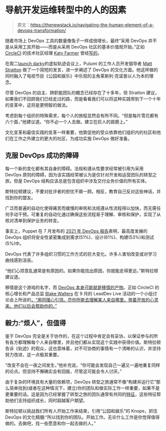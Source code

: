 # 导航开发运维转型中的人的因素

> 原文：<https://thenewstack.io/navigating-the-human-element-of-a-devops-transformation/>

随着市场上 DevOps 工具的数量像兔子一样成倍增长，最终“采用 DevOps 并不是从采用工具开始——而是从采用 DevOps 社区的基本价值观开始，”正如 [CircleCI](https://circleci.com/?utm_content=inline-mention) 的技术社区经理 [Katy Farmer](https://www.linkedin.com/in/katyfarmer/) 曾经[写的](https://thenewstack.io/intro-to-devops-devops-on-a-smaller-scale/)。

在周二[launch darky](https://launchdarkly.com/?utm_content=inline-mention)的虚拟轨迹会议上，Pulumi 的工作人员开发倡导者 [Matt Stratton](https://www.linkedin.com/in/mattstratton/) 做了一个简短的发言，进一步阐述了 DevOps 的文化方面。他这样做的同时融入了电视节目《公园和娱乐》中乐观的主角莱斯利·克诺普以人为本的理念。

尽管 DevOps 的自主、跨职能团队的概念已经存在了十多年，但 Stratton 建议，如果我们不回顾我们已经走过的路，而是看看我们可以将这种实践带到下一个十年的变革中，这将是更明智的做法。

考虑到每个组织的特殊需求，每个人的旅程显然会有所不同。“但是每片雪花都有六个面，”他建议道。“你不必一个人去做。建立在巨人的肩膀上。”

文化变革和最佳实践的变革一样重要，他敦促他的受众依靠他们组织内的社区和他们在工作之外建立的更大的社区，为成功实施 DevOps 做好准备。

## 克服 DevOps 成功的障碍

每一个新的变化都有其自身的障碍。法规和遵从性要求经常被引用为采用 DevOps 原则的障碍，因为该实践经常被认为是仅针对开发和运营团队的转型之旅。但是 DevOps 结构应该总是包含组织中涉及交付业务价值的所有实体。

斯特拉顿建议，不要对批评者的担忧不屑一顾。相反，教育自己反对这些神话，并找到你的盟友。

广泛而普遍的自动化使得痛苦而缓慢的审核和法规遵从性流程得以加快，而无需任何手动干预。可重复的自动化通过确保这些流程易于理解、审核和保护，实现了从核对清单到保护业务的转变。

事实上，Puppet 在 7 月发布的 [2021 年 DevOps 报告](https://puppet.com/resources/report/2021-state-of-devops-report/)表明，最高度发展的 DevOps 组织将安全性紧密集成到需求(51%)、设计(61%)、构建(53%)和测试(5%)中。

DevOps 代表了许多组织习惯的工作方式的巨大变化。许多人害怕改变或对学习曲线感到沮丧。

“他们心烦意乱通常是有原因的。如果你能找出原因，你就能走得更远，”斯特拉顿建议道。

移情是这个游戏的名字，而 [DevOps 本身可能就是移情的产物](https://thenewstack.io/what-user-empathy-means-at-google-today/)。正如 CircleCI 的核心增长和产品总监 [Blake Walters](https://www.linkedin.com/in/blakewalters/) 在 9 月的 LeadDev Live 活动的一个小组讨论会上所说的[，“用同理心引领。尽你所能去理解某人来自哪里。带着开放的心灵来。他们以后会帮助你的。”](https://thenewstack.io/how-engineering-leaders-drive-cross-functional-collaboration/)

## 毅力:“烦人”，但值得

鉴于 DevOps 完全是关于协作的，在这个过程中肯定会有妥协，以保证参与的所有各方都理解每个人来自哪里，并且他们都从实现这个实践中获得价值。斯特拉顿告诉《轨迹》的观众，这也意味着，对不可协商的事情有一个清晰的认识，并坚持努力改进，这一点极其重要。

“改变不会在一夜之间发生，”他补充说，“你可能会发现自己一遍又一遍地重复同样的论点。但坚持不懈确实会有回报，尽管这可能会令人讨厌。”

由于复杂的环境具有大量的依赖项，DevOps 转型之旅通常不像“构建并运行它”那么简单找到(或者在这种情况下，建立)你的团队和做实际工作一样重要，如果不是更重要的话。这是因为已经掌握了转型之旅的团队通常有共同的[特征](https://thenewstack.io/3-habits-of-highly-successful-devops-teams/)，这些特征帮助他们支持组织成长，同时超越客户期望。

斯特拉顿以挑战我们所有人开始工作来结束，引用“公园和娱乐”的 Knope，抓住 DevOps 的文化精髓:“所以找到你的团队。开始工作。无论什么工作是你觉得值得做的。去做吧，找一些愿意和你一起去做的人。”

<svg xmlns:xlink="http://www.w3.org/1999/xlink" viewBox="0 0 68 31" version="1.1"><title>Group</title> <desc>Created with Sketch.</desc></svg>